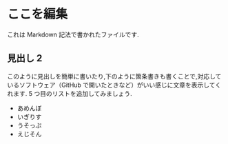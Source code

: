# ここを編集

これは Markdown 記法で書かれたファイルです.

## 見出し 2

このように見出しを簡単に書いたり,下のように箇条書きも書くことで,対応しているソフトウェア（GitHub で開いたときなど）がいい感じに文章を表示してくれます.
5 つ目のリストを追加してみましょう.

- あめんぼ
- いぎりす
- うそっぷ
- えじそん
<!-- ここに追加 -->
